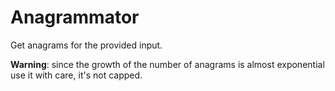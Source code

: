 # Anagrammator

Get anagrams for the provided input.

**Warning**: since the growth of the number of anagrams
is almost exponential use it with care, it's not capped.
